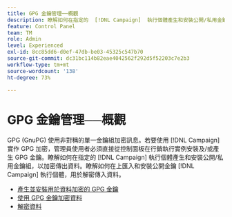```yaml
---
title: GPG 金鑰管理──概觀
description: 瞭解如何在指定的  [!DNL Campaign]  執行個體產生和安裝公開/私用金鑰組，以加密傳出資料。瞭解如何在上匯入和安裝公開金鑰 [!DNL Campaign] 執行個體，用於解密傳入資料。
feature: Control Panel
team: TM
role: Admin
level: Experienced
exl-id: 8cc85dd6-d0ef-47db-be03-45325c547b70
source-git-commit: dc31bc114b82eae4042562f292d5f52203c7e2b3
workflow-type: tm+mt
source-wordcount: '138'
ht-degree: 73%

---
```


# GPG 金鑰管理──概觀

GPG (GnuPG) 使用非對稱的單一金鑰組加密訊息。若要使用 [!DNL Campaign] 實作 GPG 加密，管理員使用者必須直接從控制面板在行銷執行實例安裝及/或產生 GPG 金鑰。瞭解如何在指定的 [!DNL Campaign] 執行個體產生和安裝公開/私用金鑰組，以加密傳出資料。瞭解如何在上匯入和安裝公開金鑰 [!DNL Campaign] 執行個體，用於解密傳入資料。

* [產生並安裝用於資料加密的 GPG 金鑰](./generate-and-install-gpg-keys-for-data-encryption.md)
* [使用 GPG 金鑰加密資料](./use-a-gpg-key-to-encrypt-data.md)
* [解密資料](./decrypt-data.md)
